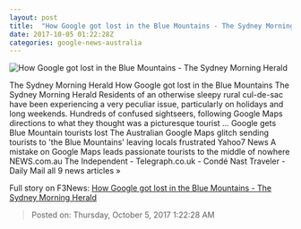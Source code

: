 ```yaml
---
layout: post
title:  "How Google got lost in the Blue Mountains - The Sydney Morning Herald"
date: 2017-10-05 01:22:28Z
categories: google-news-australia
---
```


![How Google got lost in the Blue Mountains - The Sydney Morning Herald](http://www.smh.com.au/content/dam/images/g/y/u/m/e/w/image.related.socialLead.620x349.gytvdx.png/1507192985996.jpg)

The Sydney Morning Herald How Google got lost in the Blue Mountains The Sydney Morning Herald Residents of an otherwise sleepy rural cul-de-sac have been experiencing a very peculiar issue, particularly on holidays and long weekends. Hundreds of confused sightseers, following Google Maps directions to what they thought was a picturesque tourist ... Google gets Blue Mountain tourists lost The Australian Google Maps glitch sending tourists to 'the Blue Mountains' leaving locals frustrated Yahoo7 News A mistake on Google Maps leads passionate tourists to the middle of nowhere NEWS.com.au The Independent - Telegraph.co.uk - Condé Nast Traveler - Daily Mail all 9 news articles »


Full story on F3News: [How Google got lost in the Blue Mountains - The Sydney Morning Herald](http://www.f3nws.com/n/reQthC)

> Posted on: Thursday, October 5, 2017 1:22:28 AM
